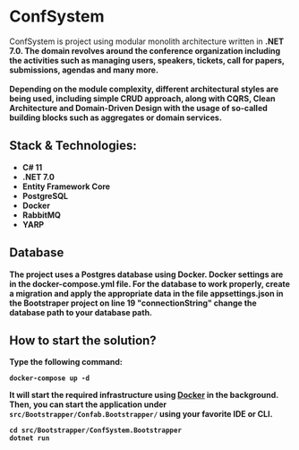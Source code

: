 # ConfSystem
ConfSystem is project using modular monolith architecture written in <b>.NET 7.0<b/>. The domain revolves around the conference organization including the activities such as managing users, speakers, tickets, call for papers, submissions, agendas and many more.
<br/>
<br/>
Depending on the module complexity, different architectural styles are being used, including simple CRUD approach, along with CQRS, Clean Architecture and Domain-Driven Design with the usage of so-called building blocks such as aggregates or domain services.

## Stack & Technologies:
- C# 11
- .NET 7.0
- Entity Framework Core
- PostgreSQL
- Docker
- RabbitMQ
- YARP

## Database
The project uses a Postgres database using Docker. Docker settings are in the <b>docker-compose.yml</b> file.
For the database to work properly, create a migration and apply the appropriate data in the file <b>appsettings.json</b> in the Bootstraper project on line 19 <b>"connectionString"</b> change the database path to your database path.

**How to start the solution?**
----------------

Type the following command:

```
docker-compose up -d
```

It will start the required infrastructure using [Docker](https://docs.docker.com/get-docker/) in the background. Then, you can start the application under `src/Bootstrapper/Confab.Bootstrapper/` using your favorite IDE or CLI.

```
cd src/Bootstrapper/ConfSystem.Bootstrapper
dotnet run
```
